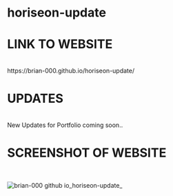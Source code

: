 # horiseon-update

<h1>LINK TO WEBSITE </h1> <br/>
https://brian-000.github.io/horiseon-update/
<br/>
<h1>UPDATES</h1><br/>
New Updates for Portfolio coming soon..
<br/>
<h1>SCREENSHOT OF WEBSITE</h1><br/>

![brian-000 github io_horiseon-update_](https://user-images.githubusercontent.com/97015333/155918205-423aa161-094b-4206-9325-d76f293f9003.png)



